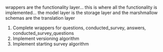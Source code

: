 wrappers are the functionality layer... this is where all the functionality is implemented... the model layer is the storage layer and the marshmallow schemas are the translation layer

1. Complete wrappers for questions, conducted_survey, answers, conducted_survey_questions
2. Implement versioning algorithm 
3. Implement starting survey algorithm 
